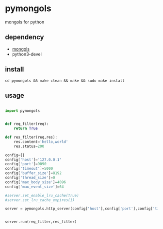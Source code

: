 # pymongols
mongols for python

## dependency
- [mongols](https://github.com/webcpp/mongols)
- python3-devel


## install

`cd pymongols && make clean && make && sudo make install`

## usage

```python

import pymongols


def req_filter(req):
    return True

def res_filter(req,res):
    res.content='hello,world'
    res.status=200

config={}
config['host']='127.0.0.1'
config['port']=9090
config['timeout']=5000
config['buffer_size']=8192
config['thread_size']=0
config['max_body_size']=4096
config['max_event_size']=64

#server.set_enable_lru_cache(True)
#server.set_lru_cache_expires(1)

server = pymongols.http_server(config['host'],config['port'],config['timeout'],config['buffer_size'],config['thread_size'],config['max_body_size'],config['max_event_size'])


server.run(req_filter,res_filter)


```

